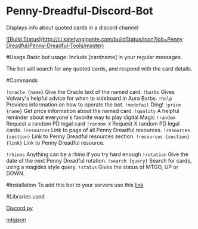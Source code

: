 
# Penny-Dreadful-Discord-Bot
Displays info about quoted cards in a discord channel

[![Build Status](http://ci.katelyngigante.com/buildStatus/icon?job=Penny Dreadful/Penny-Dreadful-Tools/master)](http://ci.katelyngigante.com/job/Penny%20Dreadful/job/Penny-Dreadful-Tools/job/master/)

#Usage
Basic bot usage: Include [cardname] in your regular messages.

The bot will search for any quoted cards, and respond with the card details.

#Commands

`!oracle {name}` Give the Oracle text of the named card.
`!barbs` Gives Volvary's helpful advice for when to sideboard in Aura Barbs.
`!help` Provides information on how to operate the bot.
`!modofail` Ding!
`!price {name}` Get price information about the named card.
`!quality` A helpful reminder about everyone's favorite way to play digital Magic
`!random` Request a random PD legal card
`!random X` Request X random PD legal cards.
`!resources` Link to page of all Penny Dreadful resources.
           `!resources {section}` Link to Penny Dreadful resources section.
           `!resources {section} {link}` Link to Penny Dreadful resource.
        
`!rhinos` Anything can be a rhino if you try hard enough
`!rotation` Give the date of the next Penny Dreadful rotation.
`!search {query}` Search for cards, using a magidex style query.
`!status` Gives the status of MTGO, UP or DOWN.


#Installation
To add this bot to your servers use this <a href='https://discordapp.com/oauth2/authorize?client_id=224755717767299072&scope=bot&permissions=0'>link</a>

#Libraries used

[Discord.py](https://github.com/Rapptz/discord.py)

[mtgjson](http://mtgjson.com/)
